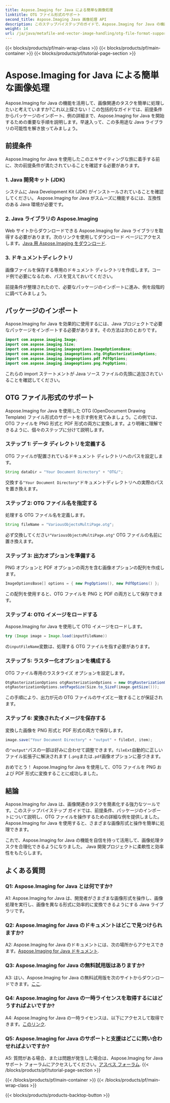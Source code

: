 ```yaml
---
title: Aspose.Imaging for Java による簡単な画像処理
linktitle: OTG ファイル形式のサポート
second_title: Aspose.Imaging Java 画像処理 API
description: このステップバイステップのガイドで、Aspose.Imaging for Java の機能を活用する方法を学びましょう。画像処理を簡単に最適化します。
weight: 14
url: /ja/java/metafile-and-vector-image-handling/otg-file-format-support/
---
```


{{< blocks/products/pf/main-wrap-class >}}
{{< blocks/products/pf/main-container >}}
{{< blocks/products/pf/tutorial-page-section >}}

# Aspose.Imaging for Java による簡単な画像処理

Aspose.Imaging for Java の機能を活用して、画像関連のタスクを簡単に処理したいと考えていますか?これ以上探さない！この包括的なガイドでは、前提条件からパッケージのインポート、例の詳細まで、Aspose.Imaging for Java を開始するための重要な手順を説明します。早速入って、この多用途な Java ライブラリの可能性を解き放ってみましょう。

## 前提条件

Aspose.Imaging for Java を使用したこのエキサイティングな旅に着手する前に、次の前提条件が満たされていることを確認する必要があります。

### 1. Java 開発キット (JDK)

システムに Java Development Kit (JDK) がインストールされていることを確認してください。 Aspose.Imaging for Java がスムーズに機能するには、互換性のある Java 環境が必要です。

### 2. Java ライブラリの Aspose.Imaging

 Web サイトからダウンロードできる Aspose.Imaging for Java ライブラリを取得する必要があります。次のリンクを使用してダウンロード ページにアクセスします。[Java 用 Aspose.Imaging をダウンロード](https://releases.aspose.com/imaging/java/).

### 3. ドキュメントディレクトリ

画像ファイルを保存する専用のドキュメント ディレクトリを作成します。コード例で必要になるため、パスを覚えておいてください。

前提条件が整理されたので、必要なパッケージのインポートに進み、例を段階的に調べてみましょう。

## パッケージのインポート

Aspose.Imaging for Java を効果的に使用するには、Java プロジェクトで必要なパッケージをインポートする必要があります。その方法は次のとおりです。

```java
import com.aspose.imaging.Image;
import com.aspose.imaging.Size;
import com.aspose.imaging.imageoptions.ImageOptionsBase;
import com.aspose.imaging.imageoptions.otg.OtgRasterizationOptions;
import com.aspose.imaging.imageoptions.pdf.PdfOptions;
import com.aspose.imaging.imageoptions.png.PngOptions;
```

これらの import ステートメントが Java ソース ファイルの先頭に追加されていることを確認してください。

## OTG ファイル形式のサポート

Aspose.Imaging for Java を使用した OTG (OpenDocument Drawing Template) ファイル形式のサポートを示す例を見てみましょう。この例では、OTG ファイルを PNG 形式と PDF 形式の両方に変換します。より明確に理解できるように、個々のステップに分けて説明します。

### ステップ 1: データ ディレクトリを定義する

OTG ファイルが配置されているドキュメント ディレクトリへのパスを設定します。

```java
String dataDir = "Your Document Directory" + "OTG/";
```

交換する`"Your Document Directory"`ドキュメントディレクトリへの実際のパスを置き換えます。

### ステップ 2: OTG ファイル名を指定する

処理する OTG ファイル名を定義します。

```java
String fileName = "VariousObjectsMultiPage.otg";
```

必ず交換してください`"VariousObjectsMultiPage.otg"` OTG ファイルの名前に置き換えます。

### ステップ 3: 出力オプションを準備する

PNG オプションと PDF オプションの両方を含む画像オプションの配列を作成します。

```java
ImageOptionsBase[] options = { new PngOptions(), new PdfOptions() };
```

この配列を使用すると、OTG ファイルを PNG と PDF の両方として保存できます。

### ステップ 4: OTG イメージをロードする

Aspose.Imaging for Java を使用して OTG イメージをロードします。

```java
try (Image image = Image.load(inputFileName))
```

の`inputFileName`変数は、処理する OTG ファイルを指す必要があります。

### ステップ 5: ラスター化オプションを構成する

OTG ファイル専用のラスタライズ オプションを設定します。

```java
OtgRasterizationOptions otgRasterizationOptions = new OtgRasterizationOptions();
otgRasterizationOptions.setPageSize(Size.to_SizeF(image.getSize()));
```

この手順により、出力が元の OTG ファイルのサイズと一致することが保証されます。

### ステップ 6: 変換されたイメージを保存する

変換した画像を PNG 形式と PDF 形式の両方で保存します。

```java
image.save("Your Document Directory" + "output" + fileExt, item);
```

の`"output"`パスの一部は好みに合わせて調整できます。`fileExt`自動的に正しいファイル拡張子に解決されます (`.png`または`.pdf`画像オプションに基づきます。

おめでとう！ Aspose.Imaging for Java を使用して、OTG ファイルを PNG および PDF 形式に変換することに成功しました。

## 結論

Aspose.Imaging for Java は、画像関連のタスクを簡素化する強力なツールです。このステップバイステップ ガイドでは、前提条件、パッケージのインポートについて説明し、OTG ファイルを操作するための詳細な例を提供しました。 Aspose.Imaging for Java を使用すると、さまざまな画像形式と操作を簡単に処理できます。

これで、Aspose.Imaging for Java の機能を自信を持って活用して、画像処理タスクを合理化できるようになりました。 Java 開発プロジェクトに柔軟性と効率性をもたらします。

## よくある質問

### Q1: Aspose.Imaging for Java とは何ですか?

A1: Aspose.Imaging for Java は、開発者がさまざまな画像形式を操作し、画像処理を実行し、画像を異なる形式に効率的に変換できるようにする Java ライブラリです。

### Q2: Aspose.Imaging for Java のドキュメントはどこで見つけられますか?

 A2: Aspose.Imaging for Java のドキュメントには、次の場所からアクセスできます。[Aspose.Imaging for Java ドキュメント](https://reference.aspose.com/imaging/java/).

### Q3: Aspose.Imaging for Java の無料試用版はありますか?

 A3: はい、Aspose.Imaging for Java の無料試用版を次のサイトからダウンロードできます。[ここ](https://releases.aspose.com/).

### Q4: Aspose.Imaging for Java の一時ライセンスを取得するにはどうすればよいですか?

A4: Aspose.Imaging for Java の一時ライセンスは、以下にアクセスして取得できます。[このリンク](https://purchase.aspose.com/temporary-license/).

### Q5: Aspose.Imaging for Java のサポートと支援はどこに問い合わせればよいですか?

 A5: 質問がある場合、または問題が発生した場合は、Aspose.Imaging for Java サポート フォーラムにアクセスしてください。[アスペス フォーラム](https://forum.aspose.com/).
{{< /blocks/products/pf/tutorial-page-section >}}

{{< /blocks/products/pf/main-container >}}
{{< /blocks/products/pf/main-wrap-class >}}

{{< blocks/products/products-backtop-button >}}
